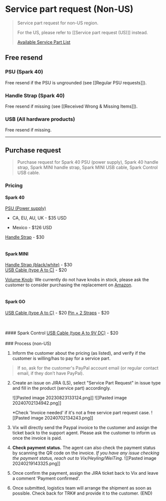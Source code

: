 # Service part request (Non-US)
> Service part request for non-US region. 
>
> For the US, please refer to [[Service part request (US)]] instead.
>
> [Available Service Part List](https://docs.google.com/spreadsheets/d/17FoJeB3ylemRhV1klgWIiOZhmh5CjZy8d6Rh_Z6uioY/edit#gid=0)

## Free resend

### PSU (Spark 40)
Free resend if the PSU is ungrounded (see [[Regular PSU requests]]). 

### Handle Strap (Spark 40)
Free resend if missing (see [[Received Wrong & Missing Items]]).

### USB (All hardware products)
Free resend if missing.

---

## Purchase request

> Purchase request for Spark 40 PSU (power supply), Spark 40 handle strap, Spark MINI handle strap, Spark MINI USB cable, Spark Control USB cable.

### Pricing

#### Spark 40
<u>PSU (Power supply)</u>

- CA, EU, AU, UK - $35 USD

- Mexico - $126 USD

<u>Handle Strap</u> - $30
<br>
<br>
#### Spark MINI
<u>Handle Strap (black/white)</u> - $30  
<u>USB Cable (type A to C)</u> - $20

<u>Volume Knob</u>:
We currently do not have knobs in stock, please ask the customer to consider purchasing the replacement on [Amazon](https://www.amazon.com/dp/B01F6XUK9G/ref=twister_B07588G6BZ?_encoding=UTF8&th=1).
<br>
<br>
#### Spark GO
<u>USB Cable (type A to C)</u> - $20
<u>Pin + 2 Straps</u> - $20

<br>
<br>
#### Spark Control
<u>USB Cable (type A to 9V DC)</u> - $20
<br>
<br>
### Process (non-US)

1. Inform the customer about the pricing (as listed), and verify if the customer is willing/has to pay for a service part. 
> 
>  If so, ask for the customer's PayPal account email (or regular contact email, if they don’t have PayPal).


2. Create an issue on JIRA (LS), select "Service Part Request" in issue type and fill in the product (service part) accordingly.
   
	![[Pasted image 20230823133124.png]]
	![[Pasted image 20240702134942.png]]
	
	*Check 'Invoice needed' if it's not a free service part request case.	![[Pasted image 20240702134243.png]]


3. Vix will directly send the Paypal invoice to the customer and assign the ticket back to the support agent. 
   Please ask the customer to inform us once the invoice is paid.
   
4. **Check payment status.** The agent can also check the payment status by scanning the QR code on the invoice.
   *If you have any issue checking the payment status, reach out to Vix/Heyling/WeiTing.*
	![[Pasted image 20240219143325.png]]
 
5. Once confirm the payment, assign the JIRA ticket back to Vix and leave a comment 'Payment confirmed'.

6. Once submitted, logistics team will arrange the shipment as soon as possible. Check back for TRK# and provide it to the customer. (END)
